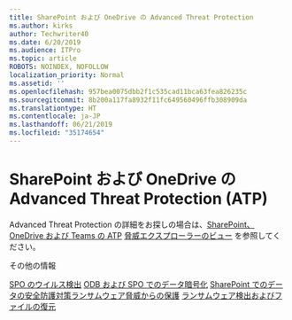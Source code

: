 ```yaml
---
title: SharePoint および OneDrive の Advanced Threat Protection
ms.author: kirks
author: Techwriter40
ms.date: 6/20/2019
ms.audience: ITPro
ms.topic: article
ROBOTS: NOINDEX, NOFOLLOW
localization_priority: Normal
ms.assetid: ''
ms.openlocfilehash: 957bea0075dbb2f1c535cad11bca63fea826235c
ms.sourcegitcommit: 8b200a117fa8932f11fc649560496ffb308909da
ms.translationtype: HT
ms.contentlocale: ja-JP
ms.lasthandoff: 06/21/2019
ms.locfileid: "35174654"
---
```

# <a name="advanced-threat-protection-atp-in-sharepoint-and-onedrive"></a>SharePoint および OneDrive の Advanced Threat Protection (ATP)

Advanced Threat Protection の詳細をお探しの場合は、[SharePoint、OneDrive および Teams の ATP](https://docs.microsoft.com/ja-JP/office365/securitycompliance/atp-for-spo-odb-and-teams)
[脅威エクスプローラーのビュー](https://docs.microsoft.com/ja-JP/office365/securitycompliance/threat-explorer-views) を参照してください。

その他の情報


  [SPO のウイルス検出](https://docs.microsoft.com/ja-JP/office365/securitycompliance/virus-detection-in-spo)
[ODB および SPO でのデータ暗号化](https://docs.microsoft.com/ja-JP/office365/securitycompliance/data-encryption-in-odb-and-spo)
[SharePoint でのデータの安全防護対策](https://docs.microsoft.com/ja-JP/sharepoint/safeguarding-your-data)[ランサムウェア脅威からの保護](https://docs.microsoft.com/ja-JP/windows/security/threat-protection/intelligence/ransomware-malware)
[ランサムウェア検出およびファイルの復元](https://support.office.com/en-ie/article/Ransomware-detection-and-recovering-your-files-0d90ec50-6bfd-40f4-acc7-b8c12c73637f)